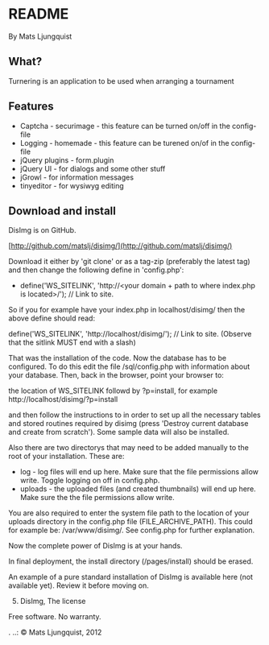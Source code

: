 # README
By Mats Ljungquist

## What?
Turnering is an application to be used when arranging a tournament

## Features
 * Captcha - securimage - this feature can be turned on/off in the config-file
 * Logging - homemade - this feature can be turened on/of in the config-file
 * jQuery plugins - form.plugin
 * jQuery UI - for dialogs and some other stuff
 * jGrowl - for information messages
 * tinyeditor - for wysiwyg editing

## Download and install
 
DisImg is on GitHub.
 
[http://github.com/matslj/disimg/](http://github.com/matslj/disimg/)
 
Download it either by 'git clone' or as a tag-zip (preferably the latest tag) and
then change the following define in 'config.php':

- define('WS_SITELINK',   'http://<your domain + path to where index.php is located>/'); // Link to site.

So if you for example have your index.php in localhost/disimg/ then the above define should read:

define('WS_SITELINK',   'http://localhost/disimg/'); // Link to site. (Observe that the sitlink MUST end with a slash)

That was the installation of the code. Now the database has to be configured. To do this
edit the file <your install directory>/sql/config.php with information about your database. Then,
back in the browser, point your browser to:

the location of WS_SITELINK followd by ?p=install, for example http://localhost/disimg/?p=install

and then follow the instructions to in order to set up all the necessary tables and stored routines
required by disimg (press 'Destroy current database and create from scratch'). Some sample data
will also be installed.

Also there are two directorys that may need to be added manually to the root of your installation. These are:
 * log - log files will end up here. Make sure that the file permissions allow write. Toggle logging on off in config.php.
 * uploads - the uploaded files (and created thumbnails) will end up here. Make sure the the file permissions allow write.

You are also required to enter the system file path to the location of your uploads directory in 
the config.php file (FILE_ARCHIVE_PATH). This could for example be: /var/www/disimg/. See config.php for further explanation.

Now the complete power of DisImg is at your hands.

In final deployment, the install directory (<your install directory>/pages/install) should be erased.
 
An example of a pure standard installation of DisImg is available here (not available yet). Review it before moving
on.
 
5. DisImg, The license
 
Free software. No warranty.
 
 .
..: &copy; Mats Ljungquist, 2012